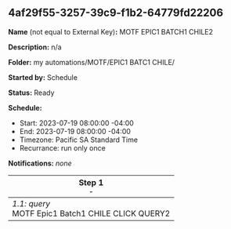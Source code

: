 ## 4af29f55-3257-39c9-f1b2-64779fd22206

**Name** (not equal to External Key)**:** MOTF EPIC1 BATCH1 CHILE2

**Description:** n/a

**Folder:** my automations/MOTF/EPIC1 BATC1 CHILE/

**Started by:** Schedule

**Status:** Ready

**Schedule:**

* Start: 2023-07-19 08:00:00 -04:00
* End: 2023-07-19 08:00:00 -04:00
* Timezone: Pacific SA Standard Time
* Recurrance: run only once

**Notifications:** _none_


| Step 1<br>_<small>-</small>_ |
| --- |
| _1.1: query_<br>MOTF Epic1 Batch1 CHILE CLICK QUERY2 |
